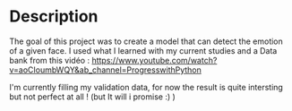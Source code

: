 # Description
The goal of this project was to create a model that can detect the emotion of a given face. I used what I learned with my current studies and a Data bank from this vidéo : https://www.youtube.com/watch?v=aoCIoumbWQY&ab_channel=ProgresswithPython

I'm currently filling my validation data, for now the result is quite intersting but not perfect at all ! (but It will i promise :) )
